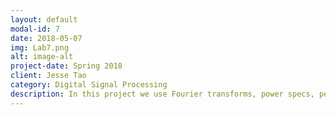 ```yaml
---
layout: default
modal-id: 7
date: 2018-05-07
img: Lab7.png
alt: image-alt
project-date: Spring 2018
client: Jesse Tao
category: Digital Signal Processing
description: In this project we use Fourier transforms, power specs, peak power, and chroma shifting to create a different type of classifier to identify the genre of music tracks. Details of this work can be found <a href="http://boulderpogoraids.tk/tao_daugherty-1">here</a>.
---
```

